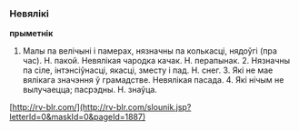 ### Невялікі
**прыметнік**

1. Малы па велічыні і памерах, нязначны па колькасці, нядоўгі (пра час). Н. пакой. Невялікая чародка качак. Н. перапынак. 2. Нязначны па сіле, інтэнсіўнасці, якасці, зместу і пад. Н. снег. 3. Які не мае вялікага значэння ў грамадстве. Невялікая пасада. 4. Які нічым не вылучаецца; пасрэдны. Н. знаўца.

<a rel="author">[http://rv-blr.com/](http://rv-blr.com/slounik.jsp?letterId=0&maskId=0&pageId=1887)</a>
